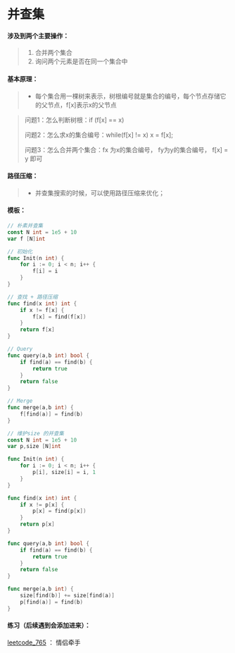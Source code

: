 # 并查集

#### 涉及到两个主要操作：

> 1. 合并两个集合
> 2. 询问两个元素是否在同一个集合中



#### 基本原理：

> * 每个集合用一棵树来表示，树根编号就是集合的编号，每个节点存储它的父节点，f[x]表示x的父节点



> 问题1：怎么判断树根：if (f[x] == x)
>
> 问题2：怎么求x的集合编号：while(f[x] != x) x = f[x];
>
> 问题3：怎么合并两个集合：fx 为x的集合编号， fy为y的集合编号， f[x] = y 即可





#### 路径压缩：

> * 并查集搜索的时候，可以使用路径压缩来优化；





#### 模板：

```go
// 朴素并查集
const N int = 1e5 + 10
var f [N]int

// 初始化
func Init(n int) {
    for i := 0; i < n; i++ {
        f[i] = i
    }
}

// 查找 + 路径压缩
func find(x int) int {
    if x != f[x] {
        f[x] = find(f[x])
    }
    return f[x]
}

// Query
func query(a,b int) bool {
    if find(a) == find(b) {
        return true
    }
    return false
}

// Merge
func merge(a,b int) {
    f[find(a)] = find(b)
}
```

```go
// 维护size 的并查集
const N int = 1e5 + 10
var p,size [N]int

func Init(n int) {
    for i := 0; i < n; i++ {
        p[i], size[i] = i, 1
    }
}

func find(x int) int {
    if x != p[x] {
        p[x] = find(p[x])
    }
    return p[x]
}

func query(a,b int) bool {
    if find(a) == find(b) {
        return true
    }
    return false
}

func merge(a,b int) {
    size[find(b)] += size[find(a)]
    p[find(a)] = find(b)
}
```





#### 练习（后续遇到会添加进来）：

[leetcode_765](https://leetcode.cn/problems/couples-holding-hands/) ： 情侣牵手